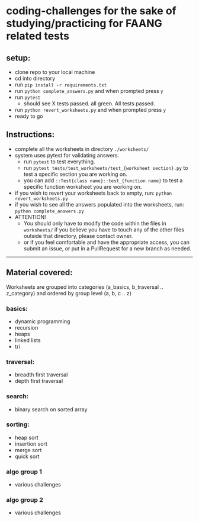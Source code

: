 # coding-challenges for the sake of studying/practicing for FAANG related tests

## setup:
- clone repo to your local machine
- cd into directory
- run `pip install -r requirements.txt`
- run `python complete_answers.py` and when prompted press `y`
- run `pytest`
  - should see X tests passed. all green. All tests passed.
- run `python revert_worksheets.py` and when prompted press `y`
- ready to go

## Instructions:
- complete all the worksheets in directory `./worksheets/`
- system uses pytest for validating answers. 
  - run `pytest` to test everything. 
  - run `pytest tests/test_worksheets/test_{worksheet section}.py` to test a specific section you are working on. 
  - you can add `::Test{class name}::test_{function name}` to test a specific function worksheet you are working on.
- if you wish to revert your worksheets back to empty, run: `python revert_worksheets.py`
- if you wish to see all the answers populated into the worksheets, run: `python complete_answers.py`
- ATTENTION! 
  - You should only have to modify the code within the files in `worksheets/` if you believe you have to touch any of the other files outside that directory, please contact owner.
  - or if you feel comfortable and have the appropriate access, you can submit an issue, or put in a PullRequest for a new branch as needed.
----

## Material covered:
Worksheets are grouped into categories (a_basics, b_traversal .. z_category) and ordered by group level (a, b, c .. z)

### basics:
- dynamic programming
- recursion
- heaps
- linked lists
- tri

### traversal:
- breadth first traversal
- depth first traversal

### search:
- binary search on sorted array

### sorting:
- heap sort
- insertion sort
- merge sort
- quick sort

### algo group 1
- various challenges

### algo group 2
- various challenges

